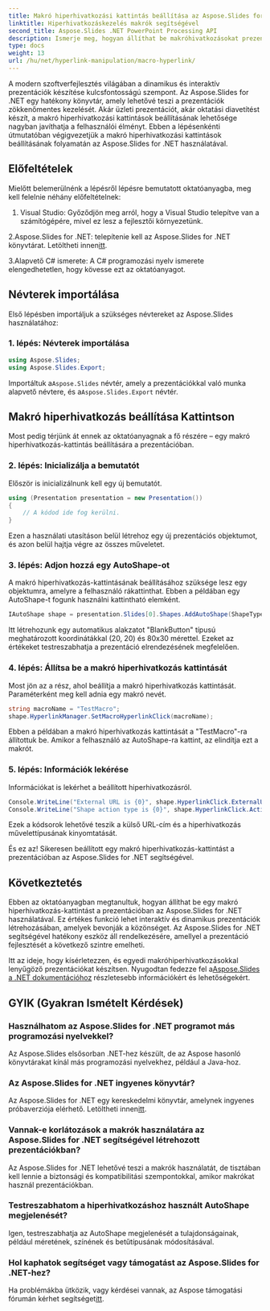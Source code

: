 ```yaml
---
title: Makró hiperhivatkozási kattintás beállítása az Aspose.Slides for .NET fájlban
linktitle: Hiperhivatkozáskezelés makrók segítségével
second_title: Aspose.Slides .NET PowerPoint Processing API
description: Ismerje meg, hogyan állíthat be makróhivatkozásokat prezentációiban az Aspose.Slides for .NET segítségével. Növelje az interaktivitást és vonja be a közönségét.
type: docs
weight: 13
url: /hu/net/hyperlink-manipulation/macro-hyperlink/
---
```


A modern szoftverfejlesztés világában a dinamikus és interaktív prezentációk készítése kulcsfontosságú szempont. Az Aspose.Slides for .NET egy hatékony könyvtár, amely lehetővé teszi a prezentációk zökkenőmentes kezelését. Akár üzleti prezentációt, akár oktatási diavetítést készít, a makró hiperhivatkozási kattintások beállításának lehetősége nagyban javíthatja a felhasználói élményt. Ebben a lépésenkénti útmutatóban végigvezetjük a makró hiperhivatkozási kattintások beállításának folyamatán az Aspose.Slides for .NET használatával. 

## Előfeltételek

Mielőtt belemerülnénk a lépésről lépésre bemutatott oktatóanyagba, meg kell felelnie néhány előfeltételnek:

1. Visual Studio: Győződjön meg arról, hogy a Visual Studio telepítve van a számítógépére, mivel ez lesz a fejlesztői környezetünk.

 2.Aspose.Slides for .NET: telepítenie kell az Aspose.Slides for .NET könyvtárat. Letöltheti innen[itt](https://releases.aspose.com/slides/net/).

3.Alapvető C# ismerete: A C# programozási nyelv ismerete elengedhetetlen, hogy kövesse ezt az oktatóanyagot.

## Névterek importálása

Első lépésben importáljuk a szükséges névtereket az Aspose.Slides használatához:

### 1. lépés: Névterek importálása

```csharp
using Aspose.Slides;
using Aspose.Slides.Export;
```

 Importáltuk a`Aspose.Slides` névtér, amely a prezentációkkal való munka alapvető névtere, és a`Aspose.Slides.Export` névtér.

## Makró hiperhivatkozás beállítása Kattintson

Most pedig térjünk át ennek az oktatóanyagnak a fő részére – egy makró hiperhivatkozás-kattintás beállítására a prezentációban.

### 2. lépés: Inicializálja a bemutatót

Először is inicializálnunk kell egy új bemutatót.

```csharp
using (Presentation presentation = new Presentation())
{
    // A kódod ide fog kerülni.
}
```

Ezen a használati utasításon belül létrehoz egy új prezentációs objektumot, és azon belül hajtja végre az összes műveletet.

### 3. lépés: Adjon hozzá egy AutoShape-ot

A makró hiperhivatkozás-kattintásának beállításához szüksége lesz egy objektumra, amelyre a felhasználó rákattinthat. Ebben a példában egy AutoShape-t fogunk használni kattintható elemként.

```csharp
IAutoShape shape = presentation.Slides[0].Shapes.AddAutoShape(ShapeType.BlankButton, 20, 20, 80, 30);
```

Itt létrehozunk egy automatikus alakzatot "BlankButton" típusú meghatározott koordinátákkal (20, 20) és 80x30 mérettel. Ezeket az értékeket testreszabhatja a prezentáció elrendezésének megfelelően.

### 4. lépés: Állítsa be a makró hiperhivatkozás kattintását

Most jön az a rész, ahol beállítja a makró hiperhivatkozás kattintását. Paraméterként meg kell adnia egy makró nevét.

```csharp
string macroName = "TestMacro";
shape.HyperlinkManager.SetMacroHyperlinkClick(macroName);
```

Ebben a példában a makró hiperhivatkozás kattintását a "TestMacro"-ra állítottuk be. Amikor a felhasználó az AutoShape-ra kattint, az elindítja ezt a makrót.

### 5. lépés: Információk lekérése

Információkat is lekérhet a beállított hiperhivatkozásról.

```csharp
Console.WriteLine("External URL is {0}", shape.HyperlinkClick.ExternalUrl);
Console.WriteLine("Shape action type is {0}", shape.HyperlinkClick.ActionType);
```

Ezek a kódsorok lehetővé teszik a külső URL-cím és a hiperhivatkozás művelettípusának kinyomtatását.

És ez az! Sikeresen beállított egy makró hiperhivatkozás-kattintást a prezentációban az Aspose.Slides for .NET segítségével.

## Következtetés

Ebben az oktatóanyagban megtanultuk, hogyan állíthat be egy makró hiperhivatkozás-kattintást a prezentációban az Aspose.Slides for .NET használatával. Ez értékes funkció lehet interaktív és dinamikus prezentációk létrehozásában, amelyek bevonják a közönséget. Az Aspose.Slides for .NET segítségével hatékony eszköz áll rendelkezésére, amellyel a prezentáció fejlesztését a következő szintre emelheti.

 Itt az ideje, hogy kísérletezzen, és egyedi makróhiperhivatkozásokkal lenyűgöző prezentációkat készítsen. Nyugodtan fedezze fel a[Aspose.Slides a .NET dokumentációhoz](https://reference.aspose.com/slides/net/) részletesebb információkért és lehetőségekért.

## GYIK (Gyakran Ismételt Kérdések)

### Használhatom az Aspose.Slides for .NET programot más programozási nyelvekkel?
Az Aspose.Slides elsősorban .NET-hez készült, de az Aspose hasonló könyvtárakat kínál más programozási nyelvekhez, például a Java-hoz.

### Az Aspose.Slides for .NET ingyenes könyvtár?
Az Aspose.Slides for .NET egy kereskedelmi könyvtár, amelynek ingyenes próbaverziója elérhető. Letöltheti innen[itt](https://releases.aspose.com/).

### Vannak-e korlátozások a makrók használatára az Aspose.Slides for .NET segítségével létrehozott prezentációkban?
Az Aspose.Slides for .NET lehetővé teszi a makrók használatát, de tisztában kell lennie a biztonsági és kompatibilitási szempontokkal, amikor makrókat használ prezentációkban.

### Testreszabhatom a hiperhivatkozáshoz használt AutoShape megjelenését?
Igen, testreszabhatja az AutoShape megjelenését a tulajdonságainak, például méretének, színének és betűtípusának módosításával.

### Hol kaphatok segítséget vagy támogatást az Aspose.Slides for .NET-hez?
 Ha problémákba ütközik, vagy kérdései vannak, az Aspose támogatási fórumán kérhet segítséget[itt](https://forum.aspose.com/).